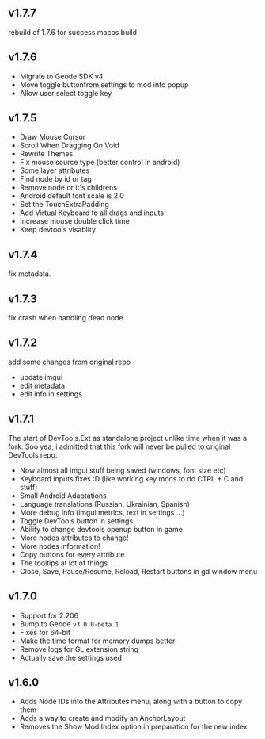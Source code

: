 ## v1.7.7
rebuild of 1.7.6 for success macos build

## v1.7.6
- Migrate to Geode SDK v4
- Move toggle buttonfrom settings to mod info popup
- Allow user select toggle key

## v1.7.5
- Draw Mouse Cursor
- Scroll When Dragging On Void
- Rewrite Themes
- Fix mouse source type (better control in android)
- Some layer attributes
- Find node by id or tag
- Remove node or it's childrens
- Android default font scale is 2.0
- Set the TouchExtraPadding
- Add Virtual Keyboard to all drags and inputs
- Increase mouse double click time
- Keep devtools visablity 

## v1.7.4
fix metadata.

## v1.7.3
fix crash when handling dead node

## v1.7.2
add some changes from original repo
- update imgui
- edit metadata
- edit info in settings

## v1.7.1
The start of DevTools.Ext as standalone project unlike time when it was a fork.
Soo yea, i admitted that this fork will never be pulled to original DevTools repo.

* Now almost all imgui stuff being saved (windows, font size etc)
* Keyboard inputs fixes :D (like working key mods to do CTRL + C and stuff)
* Small Android Adaptations
* Language translations (Russian, Ukrainian, Spanish)
* More debug info (imgui metrics, text in settings ...)
* Toggle DevTools button in settings
* Ability to change devtools openup button in game
* More nodes attributes to change!
* More nodes information!
* Copy buttons for every attribute
* The tooltips at lot of things
* Close, Save, Pause/Resume, Reload, Restart buttons in gd window menu

## v1.7.0

* Support for 2.206
* Bump to Geode `v3.0.0-beta.1`
* Fixes for 64-bit
* Make the time format for memory dumps better
* Remove logs for GL extension string
* Actually save the settings used

## v1.6.0

* Adds Node IDs into the Attributes menu, along with a button to copy them
* Adds a way to create and modify an AnchorLayout
* Removes the Show Mod Index option in preparation for the new index
